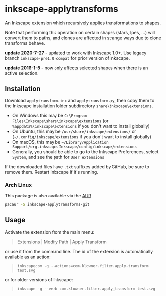 # inkscape-applytransforms
An Inkscape extension which recursively applies transformations to shapes.

Note that performing this operation on certain shapes (stars, lpes, ...) will convert them to paths,
and clones are affected in strange ways due to clone transforms behave.

**update 2020-7-27** - updated to work with Inkscape 1.0+. Use legacy branch `inkscape-pre1.0-compat` for prior version of Inkscape.

**update 2016-1-5** - now only affects selected shapes when there is an active selection.

## Installation

Download `applytransform.inx` and `applytransform.py`, then copy them to the Inkscape installation folder subdirectory `share\inkscape\extensions`.
  * On Windows this may be `C:\Program Files\Inkscape\share\inkscape\extensions` (or `%appdata%\inkscape\extensions` if you don't want to install globally)
  * On Ubuntu, this may be `/usr/share/inkscape/extensions/` or (`~/.config/inkscape/extensions` if you don't want to install globally)
  * On macOS, this may be `~/Library/Application Support/org.inkscape.Inkscape/config/inkscape/extensions`
  * Generally, you should be able to go to the Inkscape Preferences, select `System`, and see the path for `User extensions`
  
If the downloaded files have `.txt` suffixes added by GitHub, be sure to remove them. Restart Inkscape if it's running.

### Arch Linux
This package is also available via the [AUR](https://aur.archlinux.org/packages/inkscape-applytransforms-git/).
```bash
pacaur -S inkscape-applytransforms-git
```

## Usage

Activate the extension from the main menu:

> Extensions | Modify Path | Apply Transform

or use it from the command line. The id of the extension is automatically available as an action:

> `inkscapecom -g --actions=com.klowner.filter.apply-transform test.svg`

or for older versions of Inkscape:

> `inkscape -g --verb com.klowner.filter.apply_transform test.svg`


